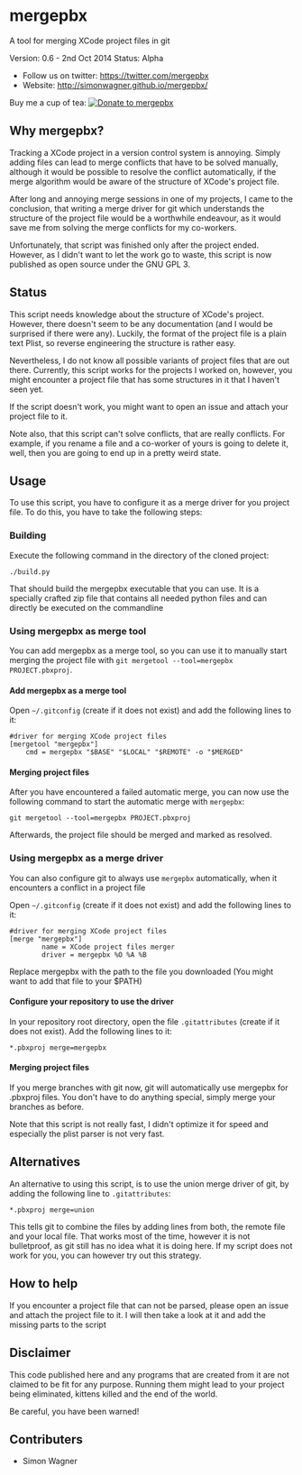 # mergepbx #

A tool for merging XCode project files in git

Version: 0.6 - 2nd Oct 2014
Status: Alpha

* Follow us on twitter: https://twitter.com/mergepbx
* Website: http://simonwagner.github.io/mergepbx/

Buy me a cup of tea: [![Donate to mergepbx](https://www.paypalobjects.com/en_US/i/btn/btn_donate_SM.gif)](https://www.paypal.com/cgi-bin/webscr?cmd=_s-xclick&hosted_button_id=UX3YTWH8DRYVN)

## Why mergepbx? ##

Tracking a XCode project in a version control system is annoying. Simply adding files can lead to merge conflicts that have to be solved manually, although it would be possible to resolve the conflict automatically, if the merge algorithm would be aware of the structure of XCode's project file.

After long and annoying merge sessions in one of my projects, I came to the conclusion, that writing a merge driver for git which understands the structure of the project file would be a worthwhile endeavour, as it would save me from solving the merge conflicts for my co-workers.

Unfortunately, that script was finished only after the project ended. However, as I didn't want to let the work go to waste, this script is now published as open source under the GNU GPL 3.

## Status ##

This script needs knowledge about the structure of XCode's project. However, there doesn't seem to be any documentation (and I would be surprised if there were any). Luckily, the format of the project file is a plain text Plist, so reverse engineering the structure is rather easy.

Nevertheless, I do not know all possible variants of project files that are out there. Currently, this script works for the projects I worked on, however, you might encounter a project file that has some structures in it that I haven't seen yet.

If the script doesn't work, you might want to open an issue and attach your project file to it.

Note also, that this script can't solve conflicts, that are really conflicts. For example, if you rename a file and a co-worker of yours is going to delete it, well, then you are going to end up in a pretty weird state.

## Usage ##

To use this script, you have to configure it as a merge driver for you project file. To do this, you have to take the following steps:

### Building ###

Execute the following command in the directory of the cloned project:

```
./build.py
```

That should build the mergepbx executable that you can use. It is a specially crafted zip file that contains all needed python files and can directly be executed on the commandline

### Using mergepbx as merge tool ###

You can add mergepbx as a merge tool, so you can use it to manually start merging the project file with `git mergetool --tool=mergepbx PROJECT.pbxproj`.

#### Add mergepbx as a merge tool ####

Open `~/.gitconfig` (create if it does not exist) and add the following lines to it:

```
#driver for merging XCode project files
[mergetool "mergepbx"]
	cmd = mergepbx "$BASE" "$LOCAL" "$REMOTE" -o "$MERGED"
```

#### Merging project files ####

After you have encountered a failed automatic merge, you can now use the following command to start the automatic merge with `mergepbx`:

```
git mergetool --tool=mergepbx PROJECT.pbxproj
```

Afterwards, the project file should be merged and marked as resolved.

### Using mergepbx as a merge driver ###

You can also configure git to always use `mergepbx` automatically, when it encounters a conflict in a project file

Open `~/.gitconfig` (create if it does not exist) and add the following lines to it:

```
#driver for merging XCode project files
[merge "mergepbx"]
        name = XCode project files merger
        driver = mergepbx %O %A %B
```

Replace mergepbx with the path to the file you downloaded (You might want to add that file to your $PATH)

#### Configure your repository to use the driver ####

In your repository root directory, open the file `.gitattributes` (create if it does not exist). Add the following lines to it:

```
*.pbxproj merge=mergepbx
```

#### Merging project files ####

If you merge branches with git now, git will automatically use mergepbx for .pbxproj files. You don't have to do anything special, simply merge your branches as before.

Note that this script is not really fast, I didn't optimize it for speed and especially the plist parser is not very fast.

## Alternatives ##

An alternative to using this script, is to use the union merge driver of git, by adding the following line to `.gitattributes`:

```
*.pbxproj merge=union
```

This tells git to combine the files by adding lines from both, the remote file and your local file. That works most of the time, however it is not bulletproof, as git still has no idea what it is doing here.
If my script does not work for you, you can however try out this strategy.

## How to help ##

If you encounter a project file that can not be parsed, please open an issue and attach the project file to it. I will then take a look at it and add the missing parts to the script

## Disclaimer ##

This code published here and any programs that are created from it are not claimed to be fit for any purpose.
Running them might lead to your project being eliminated, kittens killed and the end of the world.

Be careful, you have been warned!

## Contributers ##

* Simon Wagner
